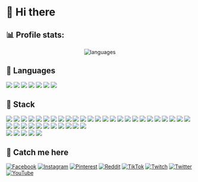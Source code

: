 # 🦋 Hi there

## 📊 Profile stats: 
<p align="center"> 
<!--   <img src = "https://github-readme-streak-stats.herokuapp.com/?user=rilaxik&theme=dracula&hide_border=false" alt="stats"> <br /> -->
<!--   <img src = "https://github-readme-stats.vercel.app/api/wakatime?username=rilaxik&theme=dracula" alt="time per lang"> <br /> -->
  <img src = "https://github-readme-stats.vercel.app/api/top-langs/?username=rilaxik&theme=dracula&layout=compact&langs_count=8" alt="languages">
</p>


## 🐛 Languages
<p>
  <img src = "https://img.shields.io/badge/typescript-%23007ACC.svg?style=for-the-badge&logo=typescript&logoColor=white">
  <img src = "https://img.shields.io/badge/javascript-%23323330.svg?style=for-the-badge&logo=javascript&logoColor=%23F7DF1E">
  <img src = "https://img.shields.io/badge/java-%23ED8B00.svg?style=for-the-badge&logo=openjdk&logoColor=black">
  <img src = "https://img.shields.io/badge/c++-%2300599C.svg?style=for-the-badge&logo=c%2B%2B&logoColor=white">
  <img src = "https://img.shields.io/badge/php-%23777BB4.svg?style=for-the-badge&logo=php&logoColor=white">
  <img src = "https://img.shields.io/badge/python-3776AB.svg?style=for-the-badge&logo=python&logoColor=white">
  <img src = "https://img.shields.io/badge/gdscript-478CBF?style=for-the-badge&logo=godotengine&logoColor=white">
</p>


## 🧳 Stack
<p>
  <img src = "https://img.shields.io/badge/html5-%23E34F26.svg?style=for-the-badge&logo=html5&logoColor=white">
  <img src = "https://img.shields.io/badge/css3-%231572B6.svg?style=for-the-badge&logo=css3&logoColor=white">
  <img src = "https://img.shields.io/badge/react-%2320232a.svg?style=for-the-badge&logo=react&logoColor=%2361DAFB">
  <img src = "https://img.shields.io/badge/React_Router-CA4245?style=for-the-badge&logo=react-router&logoColor=white">
  <img src = "https://img.shields.io/badge/angular.js-%23E23237.svg?style=for-the-badge&logo=angularjs&logoColor=white">
  <img src = "https://img.shields.io/badge/redux-%23593d88.svg?style=for-the-badge&logo=redux&logoColor=white">
  <img src = "https://img.shields.io/badge/Zustand-663b06?style=for-the-badge">
  <img src = "https://img.shields.io/badge/SASS-hotpink.svg?style=for-the-badge&logo=SASS&logoColor=white">
  <img src = "https://img.shields.io/badge/tailwindcss-%2338B2AC.svg?style=for-the-badge&logo=tailwind-css&logoColor=white">
  <img src = "https://img.shields.io/badge/-AntDesign-%230170FE?style=for-the-badge&logo=ant-design&logoColor=white">
  <img src = "https://img.shields.io/badge/bootstrap-%238511FA.svg?style=for-the-badge&logo=bootstrap&logoColor=white">
  <img src = "https://img.shields.io/badge/zod-3E67B1.svg?style=for-the-badge&logo=zod&logoColor=white">
  <img src = "https://img.shields.io/badge/express-000000.svg?style=for-the-badge&logo=express&logoColor=white">
  <img src = "https://img.shields.io/badge/Electron-191970?style=for-the-badge&logo=Electron&logoColor=white">
  <img src = "https://img.shields.io/badge/jquery-%230769AD.svg?style=for-the-badge&logo=jquery&logoColor=white">
  <img src = "https://img.shields.io/badge/discordjs-5865F2?style=for-the-badge">
  <img src = "https://img.shields.io/badge/docker-%230db7ed.svg?style=for-the-badge&logo=docker&logoColor=white">
  <img src = "https://img.shields.io/badge/vite-%23646CFF.svg?style=for-the-badge&logo=vite&logoColor=white">
  <img src = "https://img.shields.io/badge/vercel-%23000000.svg?style=for-the-badge&logo=vercel&logoColor=white">
  <img src = "https://img.shields.io/badge/Babel-F9DC3e?style=for-the-badge&logo=babel&logoColor=black">
  <img src = "https://img.shields.io/badge/webpack-%238DD6F9.svg?style=for-the-badge&logo=webpack&logoColor=black">
  <img src = "https://img.shields.io/badge/Git-fc6d26?style=for-the-badge&logo=git&logoColor=white">
  <img src = "https://img.shields.io/badge/CMake-%23008FBA.svg?style=for-the-badge&logo=cmake&logoColor=white">
  <img src = "https://img.shields.io/badge/MongoDB-%234ea94b.svg?style=for-the-badge&logo=mongodb&logoColor=white">
  <img src = "https://img.shields.io/badge/sqlite-%2307405e.svg?style=for-the-badge&logo=sqlite&logoColor=white">
  <img src = "https://img.shields.io/badge/heroku-%23430098.svg?style=for-the-badge&logo=heroku&logoColor=white">
  <img src = "https://img.shields.io/badge/github%20pages-121013?style=for-the-badge&logo=github&logoColor=white">
  <img src = "https://img.shields.io/badge/GoogleCloud-%234285F4.svg?style=for-the-badge&logo=google-cloud&logoColor=white">
  <img src = "https://img.shields.io/badge/node.js-6DA55F?style=for-the-badge&logo=node.js&logoColor=white">
  <img src = "https://img.shields.io/badge/NODEMON-%23323330.svg?style=for-the-badge&logo=nodemon&logoColor=%BBDEAD">
  <img src = "https://img.shields.io/badge/NPM-%23CB3837.svg?style=for-the-badge&logo=npm&logoColor=white">
  <img src = "https://img.shields.io/badge/pnpm-%234a4a4a.svg?style=for-the-badge&logo=pnpm&logoColor=f69220">
  <img src = "https://img.shields.io/badge/ESLint-4B3263?style=for-the-badge&logo=eslint&logoColor=white">
  <img src = "https://img.shields.io/badge/markdown-%23000000.svg?style=for-the-badge&logo=markdown&logoColor=white">
  <img src = "https://img.shields.io/badge/PowerShell-%235391FE.svg?style=for-the-badge&logo=powershell&logoColor=white">
  <img src = "https://img.shields.io/badge/batch-888.svg?style=for-the-badge">

  <br />

  <img src = "https://img.shields.io/badge/figma-%23F24E1E.svg?style=for-the-badge&logo=figma&logoColor=black">
  <img src = "https://img.shields.io/badge/Aseprite-FFFFFF?style=for-the-badge&logo=Aseprite&logoColor=#7D929E">
  <img src = "https://img.shields.io/badge/adobe%20illustrator-%23FF9A00.svg?style=for-the-badge&logo=adobe%20illustrator&logoColor=black">
  <img src = "https://img.shields.io/badge/adobe%20photoshop-%2331A8FF.svg?style=for-the-badge&logo=adobe%20photoshop&logoColor=black">
  <img src = "https://img.shields.io/badge/Adobe%20Premiere%20Pro-9999FF.svg?style=for-the-badge&logo=Adobe%20Premiere%20Pro&logoColor=black">
</p>


<!-- ## ⛩️ Portfolio Page -->
<!-- <p align="center"><a href="https://rilaxik.github.io/"> <img src="https://github-readme-stats.vercel.app/api/pin/?username=rilaxik&repo=rilaxik.github.io&theme=dracula" alt="portfolio" /> </a></p> -->

## 🔗 Catch me here
[![Facebook](https://img.shields.io/badge/Facebook-%231877F2.svg?logo=Facebook&logoColor=white)](https://facebook.com/danyarilaxik)
[![Instagram](https://img.shields.io/badge/Instagram-%23E4405F.svg?logo=Instagram&logoColor=white)](https://instagram.com/rilaxik)
[![Pinterest](https://img.shields.io/badge/Pinterest-%23E60023.svg?logo=Pinterest&logoColor=white)](https://pinterest.com/rilaxik)
[![Reddit](https://img.shields.io/badge/Reddit-%23FF4500.svg?logo=Reddit&logoColor=white)](https://reddit.com/user/rilaxik)
[![TikTok](https://img.shields.io/badge/TikTok-%23000000.svg?logo=TikTok&logoColor=white)](https://tiktok.com/@rilaxik420)
[![Twitch](https://img.shields.io/badge/Twitch-%239146FF.svg?logo=Twitch&logoColor=white)](https://twitch.tv/rilaxik_)
[![Twitter](https://img.shields.io/badge/Twitter-%231DA1F2.svg?logo=Twitter&logoColor=white)](https://twitter.com/rilaxikk)
[![YouTube](https://img.shields.io/badge/YouTube-%23FF0000.svg?logo=YouTube&logoColor=white)](https://youtube.com/@rilaxikk) 



[BADGES SOURCE]: # (https://shields.io/badges)
[STATS GENERATOR]: # (https://github.com/anuraghazra/github-readme-stats)
[ICONS SOURCE]: # (https://simpleicons.org/)
[ICONS GENERATOR]: # (https://gprm.itsvg.in/)
[SNAKE]: # (https://github.com/Platane/snk)

